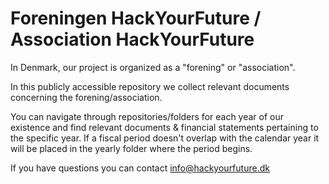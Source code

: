 # Foreningen HackYourFuture / Association HackYourFuture
In Denmark, our project is organized as a "forening" or "association".

In this publicly accessible repository we collect relevant documents concerning the forening/association.

You can navigate through repositories/folders for each year of our existence and find relevant documents & financial statements pertaining to the specific year. If a fiscal period doesn't overlap with the calendar year it will be placed in the yearly folder where the period begins.

If you have questions you can contact info@hackyourfuture.dk
